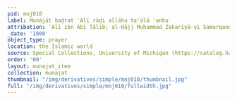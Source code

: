 ```yaml
---
pid: mnj010
label: Munājāt ḥaḍrat ʿAlī rāḍi allāhu ta'ālā 'anhu
attribution: ʿAlī ibn Abī Ṭālib; al-Ḥājj Muḥammad Zakarīyā-yi Samarqandī (scribe)
_date: '1800'
object_type: prayer
location: the Islamic world
source: Special Collections, University of Michigan (https://catalog.hathitrust.org/Record/006814905)
order: '09'
layout: munajat_item
collection: munajat
thumbnail: "/img/derivatives/simple/mnj010/thumbnail.jpg"
full: "/img/derivatives/simple/mnj010/fullwidth.jpg"
---
```


